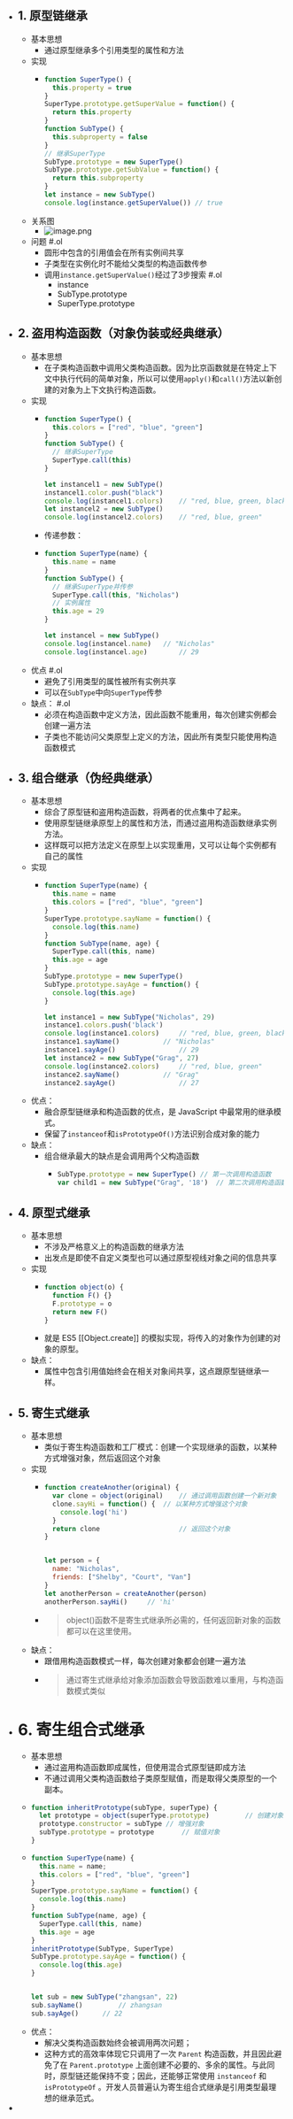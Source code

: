 - ## 1. 原型链继承
	- 基本思想
		- 通过原型继承多个引用类型的属性和方法
	- 实现
		- ```js
		  function SuperType() {
		    this.property = true
		  }
		  SuperType.prototype.getSuperValue = function() {
		    return this.property
		  }
		  function SubType() {
		    this.subproperty = false
		  }
		  // 继承SuperType
		  SubType.prototype = new SuperType()
		  SubType.prototype.getSubValue = function() {
		    return this.subproperty
		  }
		  let instance = new SubType()
		  console.log(instance.getSuperValue()) // true
		  ```
	- 关系图
		- ![image.png](../assets/image_1662459259067_0.png)
	- 问题 #.ol
		- 圆形中包含的引用值会在所有实例间共享
		- 子类型在实例化时不能给父类型的构造函数传参
		- 调用`instance.getSuperValue()`经过了3步搜索 #.ol
			- instance
			- SubType.prototype
			- SuperType.prototype
- ## 2. 盗用构造函数（对象伪装或经典继承）
	- 基本思想
		- 在子类构造函数中调用父类构造函数。因为比京函数就是在特定上下文中执行代码的简单对象，所以可以使用`apply()`和`call()`方法以新创建的对象为上下文执行构造函数。
	- 实现
		- ```js
		  function SuperType() {
		    this.colors = ["red", "blue", "green"]
		  }
		  function SubType() {
		    // 继承SuperType
		    SuperType.call(this)
		  }
		  
		  let instancel1 = new SubType()
		  instancel1.color.push("black")
		  console.log(instancel1.colors) 	// "red, blue, green, black"
		  let instancel2 = new SubType()
		  console.log(instancel2.colors)	// "red, blue, green"
		  ```
		- 传递参数：
		- ```js
		  function SuperType(name) {
		    this.name = name
		  }
		  function SubType() {
		    // 继承SuperType并传参
		    SuperType.call(this, "Nicholas")
		    // 实例属性
		    this.age = 29
		  }
		  
		  let instancel = new SubType()
		  console.log(instancel.name) 	// "Nicholas"
		  console.log(instancel.age) 		// 29
		  ```
	- 优点 #.ol
		- 避免了引用类型的属性被所有实例共享
		- 可以在`SubType`中向`SuperType`传参
	- 缺点： #.ol
		- 必须在构造函数中定义方法，因此函数不能重用，每次创建实例都会创建一遍方法
		- 子类也不能访问父类原型上定义的方法，因此所有类型只能使用构造函数模式
- ## 3. 组合继承（伪经典继承）
	- 基本思想
		- 综合了原型链和盗用构造函数，将两者的优点集中了起来。
		- 使用原型链继承原型上的属性和方法，而通过盗用构造函数继承实例方法。
		- 这样既可以把方法定义在原型上以实现重用，又可以让每个实例都有自己的属性
	- 实现
		- ```js
		  function SuperType(name) {
		    this.name = name
		    this.colors = ["red", "blue", "green"]
		  }
		  SuperType.prototype.sayName = function() {
		    console.log(this.name)
		  }
		  function SubType(name, age) {
		    SuperType.call(this, name)
		    this.age = age
		  }
		  SubType.prototype = new SuperType()
		  SubType.prototype.sayAge = function() {
		    console.log(this.age)
		  }
		  
		  let instance1 = new SubType("Nicholas", 29)
		  instance1.colors.push('black')
		  console.log(instance1.colors)  	// "red, blue, green, black"
		  instance1.sayName() 			// "Nicholas"
		  instance1.sayAge()				// 29
		  let instance2 = new SubType("Grag", 27)
		  console.log(instance2.colors) 	// "red, blue, green"
		  instance2.sayName() 			// "Grag"
		  instance2.sayAge()				// 27
		  ```
	- 优点：
		- 融合原型链继承和构造函数的优点，是 JavaScript 中最常用的继承模式。
		- 保留了`instanceof`和`isPrototypeOf()`方法识别合成对象的能力
	- 缺点：
		- 组合继承最大的缺点是会调用两个父构造函数
			- ```js
			  SubType.prototype = new SuperType() // 第一次调用构造函数
			  var child1 = new SubType("Grag", '18')  // 第二次调用构造函数
			  ```
- ## 4. 原型式继承
	- 基本思想
		- 不涉及严格意义上的构造函数的继承方法
		- 出发点是即使不自定义类型也可以通过原型视线对象之间的信息共享
	- 实现
		- ```js
		  function object(o) {	
		    function F() {}
		    F.prototype = o
		    return new F()
		  }
		  ```
		- 就是 ES5 [[Object.create]] 的模拟实现，将传入的对象作为创建的对象的原型。
	- 缺点：
		- 属性中包含引用值始终会在相关对象间共享，这点跟原型链继承一样。
- ## 5. 寄生式继承
	- 基本思想
		- 类似于寄生构造函数和工厂模式：创建一个实现继承的函数，以某种方式增强对象，然后返回这个对象
	- 实现
		- ```js
		  function createAnother(original) {
		    var clone = object(original)	// 通过调用函数创建一个新对象
		    clone.sayHi = function() {	// 以某种方式增强这个对象
		      console.log('hi')
		    }
		    return clone 					// 返回这个对象
		  }
		  
		  
		  let person = {
		    name: "Nicholas",
		    friends: ["Shelby", "Court", "Van"]
		  }
		  let anotherPerson = createAnother(person)
		  anotherPerson.sayHi()		// 'hi'
		  ```
		- > object()函数不是寄生式继承所必需的，任何返回新对象的函数都可以在这里使用。
	- 缺点：
		- 跟借用构造函数模式一样，每次创建对象都会创建一遍方法
		- > 通过寄生式继承给对象添加函数会导致函数难以重用，与构造函数模式类似
- # 6. 寄生组合式继承
	- 基本思想
		- 通过盗用构造函数即成属性，但使用混合式原型链即成方法
		- 不通过调用父类构造函数给子类原型赋值，而是取得父类原型的一个副本。
	- ```js
	  function inheritPrototype(subType, superType) {
	    let prototype = object(superType.prototype) 		// 创建对象
	    prototype.constructor = subType	// 增强对象
	    subType.prototype = prototype		// 赋值对象
	  }
	  ```
	- ```js
	  function SuperType(name) {
	    this.name = name;
	    this.colors = ["red", "blue", "green"]
	  }
	  SuperType.prototype.sayName = function() {
	    console.log(this.name)
	  }
	  function SubType(name, age) {
	    SuperType.call(this, name)
	    this.age = age
	  }
	  inheritPrototype(SubType, SuperType)
	  SubType.prototype.sayAge = function() {
	    console.log(this.age)
	  }
	  
	  
	  let sub = new SubType("zhangsan", 22)
	  sub.sayName() 		// zhangsan
	  sub.sayAge()		// 22
	  ```
	- 优点：
		- 解决父类构造函数始终会被调用两次问题；
		- 这种方式的高效率体现它只调用了一次 `Parent` 构造函数，并且因此避免了在 `Parent.prototype` 上面创建不必要的、多余的属性。与此同时，原型链还能保持不变；因此，还能够正常使用 `instanceof` 和`isPrototypeOf` 。开发人员普遍认为寄生组合式继承是引用类型最理想的继承范式。
-